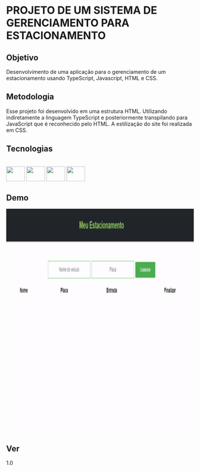 # PROJETO DE UM SISTEMA DE GERENCIAMENTO PARA ESTACIONAMENTO 

## Objetivo
Desenvolvimento de uma aplicação para o gerenciamento de um estacionamento usando TypeScript, Javascript, HTML e CSS.

## Metodologia
Esse projeto foi desenvolvido em uma estrutura HTML. Utilizando indiretamente a linguagem TypeScript e posteriormente transpilando para JavaScript que é reconhecido pelo HTML. A estilização do site foi realizada em CSS.

## Tecnologias

<div style="display: inline_block"><br>
    <img width="50" height="40" src="https://cdn.jsdelivr.net/gh/devicons/devicon/icons/html5/html5-original.svg">
    <img width="50" height="40" src="https://cdn.jsdelivr.net/gh/devicons/devicon/icons/css3/css3-original.svg">
    <img width="50" height="40" src="https://cdn.jsdelivr.net/gh/devicons/devicon/icons/javascript/javascript-original.svg" />   
    <img width="50" height="40" src="https://cdn.jsdelivr.net/gh/devicons/devicon/icons/typescript/typescript-original.svg" />     
</div>

## Demo

<p align="center">
 <img src="demo-meu-estacionamento.gif?raw=true" alt="Demo" width="800px" height="600px" />
</p>


## Ver
1.0